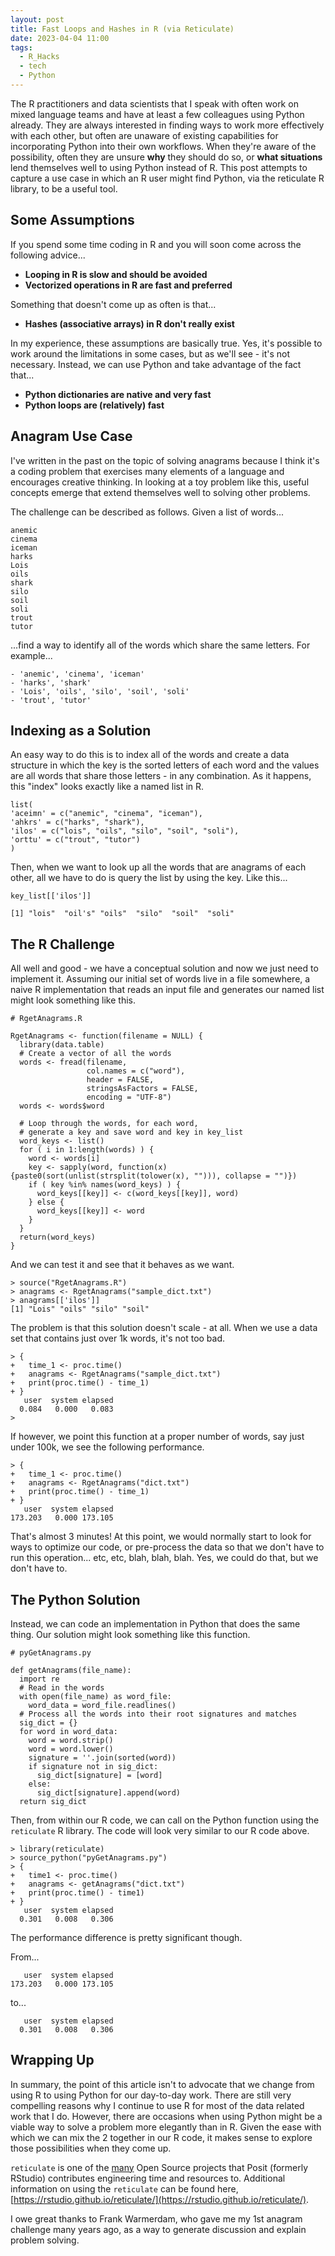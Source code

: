 ```yaml
---
layout: post
title: Fast Loops and Hashes in R (via Reticulate)
date: 2023-04-04 11:00
tags:
  - R_Hacks
  - tech
  - Python
---
```


The R practitioners and data scientists that I speak with often work on mixed language teams and have at least a few colleagues using Python already.  They are always interested in finding ways to work more effectively with each other, but often are unaware of existing capabilities for incorporating Python into their own workflows. When they're aware of the possibility, often they are unsure **why** they should do so, or **what situations** lend themselves well to using Python instead of R. This post attempts to capture a use case in which an R user might find Python, via the reticulate R library, to be a useful tool.

## Some Assumptions

If you spend some time coding in R and you will soon come across the following advice...

-   **Looping in R is slow and should be avoided**
-   **Vectorized operations in R are fast and preferred**

Something that doesn't come up as often is that...

-   **Hashes (associative arrays) in R don't really exist**

In my experience, these assumptions are basically true. Yes, it's possible to work around the limitations in some cases, but as we'll see - it's not necessary. Instead, we can use Python and take advantage of the fact that...

-   **Python dictionaries are native and very fast**
-   **Python loops are (relatively) fast**

## Anagram Use Case

I've written in the past on the topic of solving anagrams because I think it's a coding problem that exercises many elements of a language and encourages creative thinking. In looking at a toy problem like this, useful concepts  emerge that extend themselves well to solving other problems. 

The challenge can be described as follows.  Given a list of words...

    anemic
    cinema
    iceman
    harks
    Lois
    oils
    shark
    silo
    soil
    soli
    trout
    tutor

...find a way to identify all of the words which share the same letters.  For example...

```
- 'anemic', 'cinema', 'iceman'
- 'harks', 'shark'
- 'Lois', 'oils', 'silo', 'soil', 'soli'
- 'trout', 'tutor'
```

## Indexing as a Solution

An easy way to do this is to index all of the words and create a data structure in which the key is the sorted letters of each word and the values are all words that share those letters - in any combination. As it happens, this "index" looks exactly like a named list in R.

```
list(
'aceimn' = c("anemic", "cinema", "iceman"),
'ahkrs' = c("harks", "shark"),
'ilos' = c("lois", "oils", "silo", "soil", "soli"),
'orttu' = c("trout", "tutor")
)
```

Then, when we want to look up all the words that are anagrams of each other, all we have to do is query the list by using the key.  Like this...

```
key_list[['ilos']]

[1] "lois"  "oil's" "oils"  "silo"  "soil"  "soli" 
```

## The R Challenge

All well and good - we have a conceptual solution and now we just need to implement it.  Assuming our initial set of words live in a file somewhere, a naive R implementation that reads an input file and generates our named list might look something like this.

```
# RgetAnagrams.R

RgetAnagrams <- function(filename = NULL) {
  library(data.table)
  # Create a vector of all the words
  words <- fread(filename, 
                 col.names = c("word"),
                 header = FALSE,
                 stringsAsFactors = FALSE, 
                 encoding = "UTF-8")
  words <- words$word
  
  # Loop through the words, for each word,
  # generate a key and save word and key in key_list
  word_keys <- list()
  for ( i in 1:length(words) ) {
    word <- words[i]
    key <- sapply(word, function(x){paste0(sort(unlist(strsplit(tolower(x), ""))), collapse = "")})
    if ( key %in% names(word_keys) ) {
      word_keys[[key]] <- c(word_keys[[key]], word)
    } else {
      word_keys[[key]] <- word
    }
  }
  return(word_keys)
}
```

And we can test it and see that it behaves as we want.

```
> source("RgetAnagrams.R")
> anagrams <- RgetAnagrams("sample_dict.txt")
> anagrams[['ilos']]
[1] "Lois" "oils" "silo" "soil"
```

The problem is that this solution doesn't scale - at all.  When we use a data set that contains just over 1k words, it's not too bad.

```
> {
+   time_1 <- proc.time()
+   anagrams <- RgetAnagrams("sample_dict.txt")
+   print(proc.time() - time_1)
+ }
   user  system elapsed 
  0.084   0.000   0.083 
> 
```

If however, we point this function at a proper number of words, say just under 100k, we see the following performance.

```
> {
+   time_1 <- proc.time()
+   anagrams <- RgetAnagrams("dict.txt")
+   print(proc.time() - time_1)
+ }
   user  system elapsed 
173.203   0.000 173.105 
```

That's almost 3 minutes!  At this point, we would normally start to look for ways to optimize our code, or pre-process the data so that we don't have to run this operation... etc, etc, blah, blah, blah.  Yes, we could do that, but we don't have to.  

## The Python Solution

Instead, we can code an implementation in Python that does the same thing.  Our solution might look something like this function.

```
# pyGetAnagrams.py

def getAnagrams(file_name):
  import re
  # Read in the words
  with open(file_name) as word_file: 
    word_data = word_file.readlines()
  # Process all the words into their root signatures and matches 
  sig_dict = {}  
  for word in word_data:
    word = word.strip() 
    word = word.lower()
    signature = ''.join(sorted(word))
    if signature not in sig_dict: 
      sig_dict[signature] = [word]
    else:
      sig_dict[signature].append(word)
  return sig_dict
```

Then, from within our R code, we can call on the Python function using the `reticulate` R library.  The code will look very similar to our R code above.

```
> library(reticulate)
> source_python("pyGetAnagrams.py")
> {
+   time1 <- proc.time()
+   anagrams <- getAnagrams("dict.txt")
+   print(proc.time() - time1)
+ }
   user  system elapsed 
  0.301   0.008   0.306 
```

The performance difference is pretty significant though.  

From...

```
   user  system elapsed 
173.203   0.000 173.105 
```

to...

```
   user  system elapsed 
  0.301   0.008   0.306 
```

## Wrapping Up

In summary, the point of this article isn't to advocate that we change from using R to using Python for our day-to-day work.  There are still very compelling reasons why I continue to use R for most of the data related work that I do.  However, there are occasions when using Python might be a viable way to solve a problem more elegantly than in R.  Given the ease with which we can mix the 2 together in our R code, it makes sense to explore those possibilities when they come up.

`reticulate` is one of the [many](https://www.rstudio.com/about/rstudio-open-source-packages/) Open Source projects that Posit (formerly RStudio) contributes engineering time and resources to.  Additional information on using the `reticulate` can be found here, [https://rstudio.github.io/reticulate/](https://rstudio.github.io/reticulate/).  

I owe great thanks to Frank Warmerdam, who gave me my 1st anagram challenge many years ago, as a way to generate discussion and explain problem solving. 
